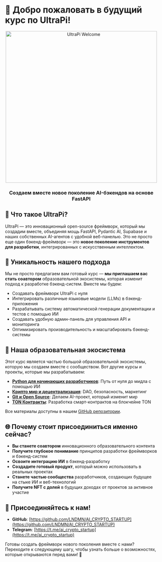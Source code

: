 # 🚀 Добро пожаловать в будущий курс по UltraPi!

<div align="center">
  <img src="https://raw.githubusercontent.com/LNDMN/AI_CRYPTO_STARTUP/main/assets/images/ultrapi_welcome.png" alt="UltraPi Welcome" width="500"/>
  <h3>Создаем вместе новое поколение AI-бэкендов на основе FastAPI</h3>
</div>

## 🌟 Что такое UltraPi?

UltraPi — это инновационный open-source фреймворк, который мы создадим вместе, объединяя мощь FastAPI, Pydantic AI, Supabase и наших собственных AI-агентов с удобной веб-панелью. Это не просто еще один бэкенд-фреймворк — это **новое поколение инструментов для разработки**, интегрированных с искусственным интеллектом.

## 💎 Уникальность нашего подхода

Мы не просто предлагаем вам готовый курс — **мы приглашаем вас стать соавтором** образовательной экосистемы, которая изменит подход к разработке бэкенд-систем. Вместе мы будем:

- Создавать фреймворк UltraPi с нуля
- Интегрировать различные языковые модели (LLMs) в бэкенд-приложения
- Разрабатывать систему автоматической генерации документации и тестов с помощью ИИ
- Создавать удобную админ-панель для управления API и мониторинга
- Оптимизировать производительность и масштабировать бэкенд-системы

## 🚀 Наша образовательная экосистема

Этот курс является частью большой образовательной экосистемы, которую мы создаем вместе с сообществом. Вот другие курсы и проекты, которые мы разрабатываем:

- **[Python для начинающих разработчиков](https://github.com/LNDMN/AI_CRYPTO_STARTUP/tree/main/courses/ru/become_python_ai_dev)**: Путь от нуля до мидла с помощью ИИ
- **[Крипто мир и децентрализация](https://github.com/LNDMN/AI_CRYPTO_STARTUP/tree/main/courses/ru/crypto_world_intro)**: DAO, безопасность, маркетинг
- **[Git и Open Source](https://github.com/LNDMN/AI_CRYPTO_STARTUP/tree/main/courses/ru/git_opensource)**: Делаем AI-проект, который изменит мир
- **[TON Контракты](https://github.com/LNDMN/AI_CRYPTO_STARTUP/tree/main/courses/ru/ton_contracts)**: Разработка смарт-контрактов на блокчейне TON

Все материалы доступны в нашем [GitHub репозитории](https://github.com/LNDMN/AI_CRYPTO_STARTUP).

## 🌐 Почему стоит присоединиться именно сейчас?

- **Вы станете соавтором** инновационного образовательного контента
- **Получите глубокое понимание** принципов разработки фреймворков и бэкенд-систем
- **Освоите интеграцию ИИ** в бэкенд-разработку
- **Создадите готовый продукт**, который можно использовать в реальных проектах
- **Станете частью сообщества** разработчиков, создающих будущее на стыке ИИ и веб-технологий
- **Получите NFT с долей** в будущих доходах от проектов за активное участие

## 👥 Присоединяйтесь к нам!

- **GitHub**: [https://github.com/LNDMN/AI_CRYPTO_STARTUP](https://github.com/LNDMN/AI_CRYPTO_STARTUP)
- **Telegram**: [https://t.me/ai_crypto_startup](https://t.me/ai_crypto_startup)

Готовы создать фреймворк нового поколения вместе с нами? Переходите к следующему шагу, чтобы узнать больше о возможностях, которые открываются перед вами! 🚀 